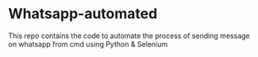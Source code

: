 # Whatsapp-automated
This repo contains the code to automate the process of sending message on whatsapp from cmd using Python &amp; Selenium
